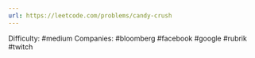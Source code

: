 ```yaml
---
url: https://leetcode.com/problems/candy-crush
---
```


Difficulty: #medium
Companies: #bloomberg #facebook #google #rubrik #twitch
